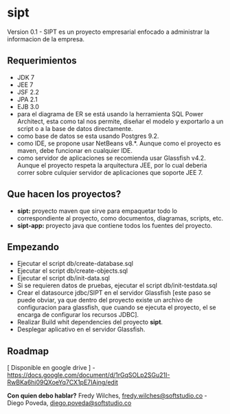 # sipt
Version 0.1 - SIPT es un proyecto empresarial enfocado a administrar la informacion de la empresa.

## Requerimientos
* JDK 7
* JEE 7
* JSF 2.2
* JPA 2.1
* EJB 3.0
* para el diagrama de ER se está usando la herramienta SQL Power Architect, esta como tal nos permite, diseñar el modelo y exportarlo a un script o a la base de datos directamente.
* como base de datos se esta usando Postgres 9.2.
* como IDE, se propone usar NetBeans v8.*. Aunque como el proyecto es maven, debe funcionar en cualquier IDE.
* como servidor de aplicaciones se recomienda usar Glassfish v4.2. Aunque el proyecto respeta la arquitectura JEE, por lo cual deberia correr sobre culquier servidor de aplicaciones que soporte JEE 7. 

## Que hacen los proyectos?
- **sipt:** proyecto maven que sirve para empaquetar todo lo correspondiente al proyecto, como documentos, diagramas, scripts, etc.
- **sipt-app:** proyecto java que contiene todos los fuentes del proyecto.

## Empezando
- Ejecutar el script db/create-database.sql
- Ejecutar el script db/create-objects.sql
- Ejecutar el script db/init-data.sql
- Si se requieren datos de pruebas, ejecutar el script db/init-testdata.sql
- Crear el datasource jdbc/SIPT en el servidor Glassfish [este paso se puede obviar, ya que dentro del proyecto existe un archivo de configuracion para glassfish, que cuando se ejecuta el proyecto, el se encarga de configurar los recursos JDBC].
- Realizar Build whit dependencies del proyecto **sipt**.
- Desplegar aplicativo en el servidor Glassfish.

## Roadmap
[ Disponible en google drive ] - https://docs.google.com/document/d/1rGqSOLp2SGu21I-RwBKa6hi09QXoeYq7CX1pE7IAjng/edit

**Con quien debo hablar?**
Fredy Wilches, fredy.wilches@softstudio.co - Diego Poveda, diego.poveda@softstudio.co
